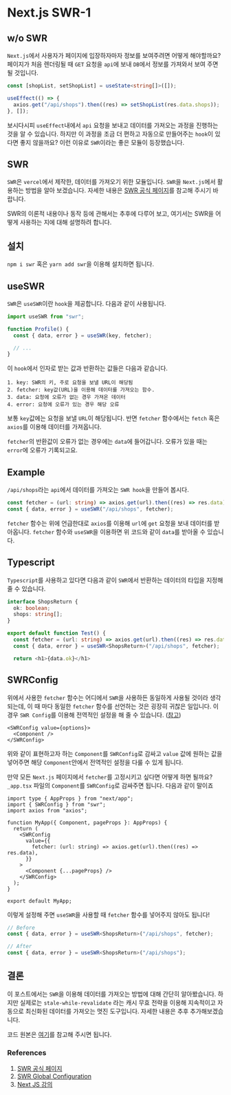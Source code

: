 # Next.js SWR-1

## w/o SWR

`Next.js`에서 사용자가 페이지에 입장하자마자 정보를 보여주려면 어떻게 해야할까요? 페이지가 처음 렌더링될 때 `GET` 요청을 `api`에 보내 `DB`에서 정보를 가져와서 보여 주면 될 것입니다.

```ts
const [shopList, setShopList] = useState<string[]>([]);

useEffect(() => {
  axios.get("/api/shops").then((res) => setShopList(res.data.shops));
}, []);
```

보시다시피 `useEffect`내에서 `api` 요청을 보내고 데이터를 가져오는 과정을 진행하는 것을 알 수 있습니다. 하지만 이 과정을 조금 더 편하고 자동으로 만들어주는 `hook`이 있다면 좋지 않을까요? 이런 이유로 `SWR`이라는 좋은 모듈이 등장했습니다.

## SWR

`SWR`은 `vercel`에서 제작한, 데이터를 가져오기 위한 모듈입니다. `SWR`을 `Next.js`에서 활용하는 방법을 알아 보겠습니다. 자세한 내용은 [SWR 공식 페이지](https://swr.vercel.app/ko)를 참고해 주시기 바랍니다.

SWR의 이론적 내용이나 동작 등에 관해서는 추후에 다루어 보고, 여기서는 SWR을 어떻게 사용하는 지에 대해 설명하려 합니다.

## 설치

`npm i swr` 혹은 `yarn add swr`을 이용해 설치하면 됩니다.

## useSWR

`SWR`은 `useSWR`이란 `hook`을 제공합니다. 다음과 같이 사용됩니다.

```js
import useSWR from "swr";

function Profile() {
  const { data, error } = useSWR(key, fetcher);

  // ...
}
```

이 `hook`에서 인자로 받는 값과 반환하는 값들은 다음과 같습니다.

```
1. key: SWR의 키, 주로 요청을 보낼 URL이 해당됨
2. fetcher: key값(URL)을 이용해 데이터를 가져오는 함수.
3. data: 요청에 오류가 없는 경우 가져온 데이터
4. error: 요청에 오류가 있는 경우 해당 오류
```

보통 `key`값에는 요청을 보낼 `URL`이 해당됩니다. 반면 `fetcher` 함수에서는 `fetch` 혹은 `axios`를 이용해 데이터를 가져옵니다.

`fetcher`의 반환값이 오류가 없는 경우에는 `data`에 들어갑니다. 오류가 있을 때는 `error`에 오류가 기록되고요.

## Example

`/api/shops`라는 `api`에서 데이터를 가져오는 `SWR hook`을 만들어 봅시다.

```ts
const fetcher = (url: string) => axios.get(url).then((res) => res.data);
const { data, error } = useSWR("/api/shops", fetcher);
```

`fetcher` 함수는 위에 언급한대로 `axios`를 이용해 `url`에 `get` 요청을 보내 데이터를 받아옵니다. `fetcher` 함수와 `useSWR`을 이용하면 위 코드와 같이 `data`를 받아올 수 있습니다.

## Typescript

`Typescript`를 사용하고 있다면 다음과 같이 `SWR`에서 반환하는 데이터의 타입을 지정해 줄 수 있습니다.

```ts
interface ShopsReturn {
  ok: boolean;
  shops: string[];
}

export default function Test() {
  const fetcher = (url: string) => axios.get(url).then((res) => res.data);
  const { data, error } = useSWR<ShopsReturn>("/api/shops", fetcher);

  return <h1>{data.ok}</h1>
```

## SWRConfig

위에서 사용한 `fetcher` 함수는 어디에서 `SWR`을 사용하든 동일하게 사용될 것이라 생각되는데, 이 때 마다 동일한 `fetcher` 함수를 선언하는 것은 굉장히 귀찮은 일입니다. 이 경우 `SWR Config`를 이용해 전역적인 설정을 해 줄 수 있습니다. ([참고](https://swr.vercel.app/docs/global-configuration))

```tsx
<SWRConfig value={options}>
  <Component />
</SWRConfig>
```

위와 같이 표현하고자 하는 `Component`를 `SWRConfig`로 감싸고 `value` 값에 원하는 값을 넣어주면 해당 `Component`안에서 전역적인 설정을 다룰 수 있게 됩니다.

만약 모든 `Next.js` 페이지에서 `fetcher`를 고정시키고 싶다면 어떻게 하면 될까요? `_app.tsx` 파일의 `Component`를 `SWRConfig`로 감싸주면 됩니다. 다음과 같이 말이죠

```tsx
import type { AppProps } from "next/app";
import { SWRConfig } from "swr";
import axios from "axios";

function MyApp({ Component, pageProps }: AppProps) {
  return (
    <SWRConfig
      value={{
        fetcher: (url: string) => axios.get(url).then((res) => res.data),
      }}
    >
      <Component {...pageProps} />
    </SWRConfig>
  );
}

export default MyApp;
```

이렇게 설정해 주면 `useSWR`을 사용할 때 `fetcher` 함수를 넣어주지 않아도 됩니다!

```ts
// Before
const { data, error } = useSWR<ShopsReturn>("/api/shops", fetcher);

// After
const { data, error } = useSWR<ShopsReturn>("/api/shops");
```

## 결론

이 포스트에서는 `SWR`을 이용해 데이터를 가져오는 방법에 대해 간단히 알아봤습니다. 하지만 실제로는 `stale-while-revalidate` 라는 캐시 무효 전략을 이용해 지속적이고 자동으로 최신화된 데이터를 가져오는 멋진 도구입니다. 자세한 내용은 추후 추가해보겠습니다.

코드 원본은 [여기](https://github.com/Sinclairr08/velog-archive/tree/main/posts/next-tutorials/next-swr-1)를 참고해 주시면 됩니다.

### References

1. [SWR 공식 페이지](https://swr.vercel.app/ko)
2. [SWR Global Configuration](https://swr.vercel.app/docs/global-configuration)
3. [Next JS 강의](https://nomadcoders.co/carrot-market)
